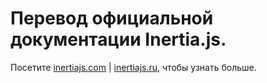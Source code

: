 # Перевод официальной документации Inertia.js.

Посетите [inertiajs.com](https://inertiajs.com/) | [inertiajs.ru](https://inertiajs.ru/), чтобы узнать больше.
